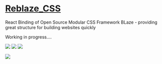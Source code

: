 # <a href="">Reblaze_CSS</a>

React Binding of Open Source Modular CSS Framework BLaze - providing great structure for building websites quickly

Working in progress....

<a href="https://www.npmjs.com/package/react-blaze"><img src="https://img.shields.io/npm/v/react-blaze.svg?style=flat-square"></a>
<a href="https://www.npmjs.com/package/react-blaze"><img src="https://img.shields.io/npm/dm/react-blaze.svg?style=flat-square"></a>
<a href="https://github.com/BetterUI/Reblaze/blob/master/LICENSE"><img src="https://img.shields.io/badge/licence-MIT-000000.svg?style=flat-square"></a>

<a href="https://gitter.im/BetterUI/Reblaze"><img src="https://img.shields.io/gitter/room/BetterUI/Reblaze.svg?style=flat-square&maxAge=2592000"></a>
